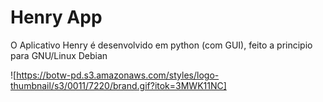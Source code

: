 # Henry App

O Aplicativo Henry é desenvolvido em python (com GUI), feito a principio para GNU/Linux Debian

![https://botw-pd.s3.amazonaws.com/styles/logo-thumbnail/s3/0011/7220/brand.gif?itok=3MWK11NC]

